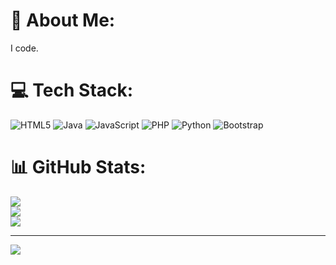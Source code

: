 # 💫 About Me:
I code.


# 💻 Tech Stack:
![HTML5](https://img.shields.io/badge/html5-%23E34F26.svg?style=plastic&logo=html5&logoColor=white) ![Java](https://img.shields.io/badge/java-%23ED8B00.svg?style=plastic&logo=openjdk&logoColor=white) ![JavaScript](https://img.shields.io/badge/javascript-%23323330.svg?style=plastic&logo=javascript&logoColor=%23F7DF1E) ![PHP](https://img.shields.io/badge/php-%23777BB4.svg?style=plastic&logo=php&logoColor=white) ![Python](https://img.shields.io/badge/python-3670A0?style=plastic&logo=python&logoColor=ffdd54) ![Bootstrap](https://img.shields.io/badge/bootstrap-%238511FA.svg?style=plastic&logo=bootstrap&logoColor=white)
# 📊 GitHub Stats:
![](https://github-readme-stats.vercel.app/api?username=priyanksanket&theme=dark&hide_border=false&include_all_commits=false&count_private=false)<br/>
![](https://github-readme-streak-stats.herokuapp.com/?user=priyanksanket&theme=dark&hide_border=false)<br/>
![](https://github-readme-stats.vercel.app/api/top-langs/?username=priyanksanket&theme=dark&hide_border=false&include_all_commits=false&count_private=false&layout=compact)

---
[![](https://visitcount.itsvg.in/api?id=priyanksanket&icon=0&color=0)](https://visitcount.itsvg.in)

<!-- Proudly created with GPRM ( https://gprm.itsvg.in ) -->

